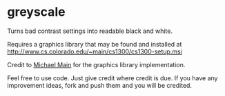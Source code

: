 greyscale
=========

Turns bad contrast settings into readable black and white.


Requires a graphics library that may be found and installed at http://www.cs.colorado.edu/~main/cs1300/cs1300-setup.msi

Credit to [Michael Main](http://www.cs.colorado.edu/~main/) for the graphics library implementation.

Feel free to use code. Just give credit where credit is due. If you have any improvement ideas, fork and push them and you will be credited.
